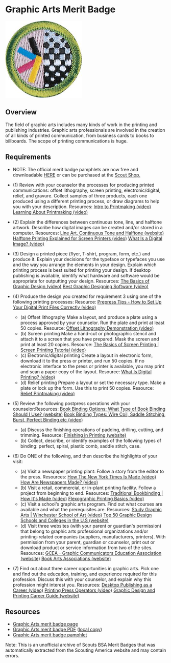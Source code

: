 

# Graphic Arts Merit Badge

![Graphic Arts Merit Badge](images/graphic-arts-merit-badge.jpg)

## Overview



The field of graphic arts includes many kinds of work in the printing and publishing industries. Graphic arts professionals are involved in the creation of all kinds of printed communication, from business cards to books to billboards. The scope of printing communications is huge.

## Requirements

* NOTE:  The official merit badge pamphlets are now free and downloadable  [HERE](https://filestore.scouting.org/filestore/Merit_Badge_ReqandRes/Pamphlets/Graphic%20Arts.pdf) or can be purchased at the [Scout Shop.](https://www.scoutshop.org/)
* (1) Review with your counselor the processes for producing printed communications: offset lithography, screen printing, electronic/digital, relief, and gravure. Collect samples of three products, each one produced using a different printing process, or draw diagrams to help you with your description. Resources:  [Intro to Printmaking (video)](https://www.youtube.com/watch?v=lNoRrp17SJ4)  [Learning About Printmaking (video)](https://www.youtube.com/watch?v=ns9_2SfhCtM )
* (2) Explain the differences between continuous tone, line, and halftone artwork. Describe how digital images can be created and/or stored in a computer. Resources:  [Line Art, Continuous Tone and Halftone (website)](https://soma.sbcc.edu/users/Russotti/111/read_mes/111chpt6halftone.html)  [Halftone Printing Explained for Screen Printers (video)](https://youtu.be/6u-1HjVQliY?si=rrlPTChjb_f5ya8b)  [What Is a Digital Image?  (video)](https://www.youtube.com/watch?v=TVTn7mYKegY )
* (3) Design a printed piece (flyer, T-shirt, program, form, etc.) and produce it. Explain your decisions for the typeface or typefaces you use and the way you arrange the elements in your design. Explain which printing process is best suited for printing your design. If desktop publishing is available, identify what hardware and software would be appropriate for outputting your design. Resources:  [  The Basics of Graphic Design (video)](https://www.youtube.com/watch?v=ZhTNQFWc_qg)  [Best Graphic Designing Software (video)](https://www.youtube.com/watch?v=qtHong4fWT4)
* (4) Produce the design you created for requirement 3 using one of the following printing processes: Resource:  [Prepress Tips - How to Set Up Your Digital Print Files Correctly (video)](https://www.youtube.com/watch?v=QxlB6rl8aNU )
    * (a) Offset lithography Make a layout, and produce a plate using a process approved by your counselor. Run the plate and print at least 50 copies. Resource: [Offset Lithography Demonstration (video)](https://youtu.be/e4GmiXXAvuA?si=OA6SjlwBdX0iURxc)
    * (b) Screen printing Make a hand-cut or photographic stencil and attach it to a screen that you have prepared. Mask the screen and print at least 20 copies. Resource: [The Basics of Screen Printing | Screen Printing Tutorial (video)](https://youtu.be/LB__fEeO6no?si=xnEBGmb6WHEazfXl)
    * (c) Electronic/digital printing Create a layout in electronic form, download it to the press or printer, and run 50 copies. If no electronic interface to the press or printer is available, you may print and scan a paper copy of the layout. Resource: [What Is Digital Printing? (video)](https://youtube.com/shorts/pxunJD8QqJI?si=gu4SKEaApL3YeDtw)
    * (d) Relief printing Prepare a layout or set the necessary type. Make a plate or lock up the form. Use this to print 50 copies. Resource: [Relief Printmaking (video)](https://youtu.be/vsMBA-1g-5U?si=MyzHQonzhXqkwloS)


* (5) Review the following postpress operations with your counselor:Resources:  [Book Binding Options: What Type of Book Binding Should I Use? (website)](https://www.48hrbooks.com/publishing-resources/blog/138/book-binding-options-what-type-of-book-binding-should-i-use?)  [Book Binding Types: Wire Coil, Saddle Stitching, Burst, Perfect Binding etc  (video)](https://youtu.be/t7eJKNFptzU?si=DDD-T90I4LBkQnM6)
    * (a) Discuss the finishing operations of padding, drilling, cutting, and trimming. Resource: [Finishing in Printing (website)](https://www.colorvisionprinting.com/blog/finishing-in-printing-what-are-the-most-requested-options)
    * (b) Collect, describe, or identify examples of the following types of binding: perfect, spiral, plastic comb, saddle stitch, case.


* (6) Do ONE of the following, and then describe the highlights of your visit:
    * (a) Visit a newspaper printing plant: Follow a story from the editor to the press. Resources: [How The New York Times Is Made (video)](https://youtu.be/MrWP2z8I0Qk?si=zVnbTit-WqZa2BFD) [How Are Newspapers Made? (video)](https://www.youtube.com/watch?v=dEqMu7IVURE%20)
    * (b) Visit a retail, commercial, or in-plant printing facility. Follow a project from beginning to end. Resources: [Traditional Bookbinding | How It's Made (video)](https://youtu.be/DiCRx1_Ovok?si=B0uslGn7U9D6tGpI) [Flexographic Printing Basics (video)](https://www.youtube.com/watch?v=hTF_fgpWoTo%20)
    * (c) Visit a school's graphic arts program. Find out what courses are available and what the prerequisites are. Resources: [Study Graphic Arts | Winchester School of Art (video)](https://youtu.be/GsC6_Ibhpp8?si=rWPM21zZDOd728xX) [Top 50 Graphic Design Schools and Colleges in the U.S (website)](https://www.animationcareerreview.com/articles/top-50-graphic-design-schools-and-colleges-us-2023-rankings)
    * (d) Visit three websites (with your parent or guardian's permission) that belong to graphic arts professional organizations and/or printing-related companies (suppliers, manufacturers, printers). With permission from your parent, guardian or counselor, print out or download product or service information from two of the sites. Resources: [GCEA - Graphic Communicators Education Association (website)](https://www.gceaonline.org/) [Book Arts Associations (website)](https://guildofbookworkers.org/book-arts-organization)


* (7) Find out about three career opportunities in graphic arts. Pick one and find out the education, training, and experience required for this profession. Discuss this with your counselor, and explain why this profession might interest you. Resources:  [Desktop Publishing as a Career (video)](https://www.youtube.com/watch?v=tuP-G9wJxmY )  [Printing Press Operators (video)](https://www.youtube.com/watch?v=hOArtAsYeP8 )  [Graphic Design and Printing Career Guide (website)](https://www.khake.com/page27.html)


## Resources

- [Graphic Arts merit badge page](https://www.scouting.org/merit-badges/graphic-arts/)
- [Graphic Arts merit badge PDF](https://filestore.scouting.org/filestore/Merit_Badge_ReqandRes/Pamphlets/Graphic%20Arts.pdf) ([local copy](files/graphic-arts-merit-badge.pdf))
- [Graphic Arts merit badge pamphlet](https://www.scoutshop.org/graphic-arts-merit-badge-pamphlet-648314.html)

Note: This is an unofficial archive of Scouts BSA Merit Badges that was automatically extracted from the Scouting America website and may contain errors.